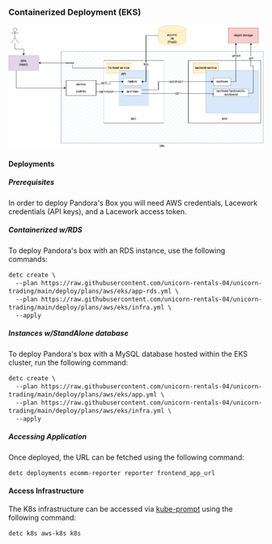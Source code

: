### Containerized Deployment (EKS)

![Pandora's Box](../img/pandorasbox-k8s.jpg)

#### Deployments

##### Prerequisites

In order to deploy Pandora's Box you will need AWS credentials, Lacework credentials (API keys), and a Lacework access token.


##### Containerized w/RDS

To deploy Pandora's box with an RDS instance, use the following commands:

```
detc create \
  --plan https://raw.githubusercontent.com/unicorn-rentals-04/unicorn-trading/main/deploy/plans/aws/eks/app-rds.yml \
  --plan https://raw.githubusercontent.com/unicorn-rentals-04/unicorn-trading/main/deploy/plans/aws/eks/infra.yml \
  --apply
```

##### Instances w/StandAlone database

To deploy Pandora's box with a MySQL database hosted within the EKS cluster, run the following command:

```
detc create \
  --plan https://raw.githubusercontent.com/unicorn-rentals-04/unicorn-trading/main/deploy/plans/aws/eks/app.yml \
  --plan https://raw.githubusercontent.com/unicorn-rentals-04/unicorn-trading/main/deploy/plans/aws/eks/infra.yml \
  --apply
```


##### Accessing Application

Once deployed, the URL can be fetched using the following command:

```
detc deployments ecomm-reporter reporter frontend_app_url
```


#### Access Infrastructure

The K8s infrastructure can be accessed via [kube-prompt](https://github.com/c-bata/kube-prompt) using the following
command:

```
detc k8s aws-k8s k8s
```

